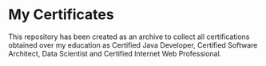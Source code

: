 # My Certificates

This repository has been created as an archive to collect all certifications obtained over my education as Certified Java Developer, Certified Software Architect, Data Scientist and Certified Internet Web Professional.
